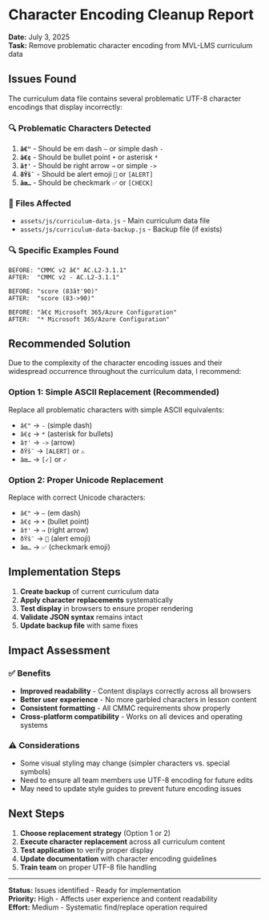 # Character Encoding Cleanup Report
**Date:** July 3, 2025  
**Task:** Remove problematic character encoding from MVL-LMS curriculum data

## Issues Found

The curriculum data file contains several problematic UTF-8 character encodings that display incorrectly:

### 🔍 Problematic Characters Detected

1. **`â€"`** - Should be em dash `—` or simple dash `-`
2. **`â€¢`** - Should be bullet point `•` or asterisk `*`
3. **`â†'`** - Should be right arrow `→` or simple `->`
4. **`ðŸš¨`** - Should be alert emoji `🚨` or `[ALERT]`
5. **`âœ…`** - Should be checkmark `✅` or `[CHECK]`

### 📁 Files Affected

- `assets/js/curriculum-data.js` - Main curriculum data file
- `assets/js/curriculum-data-backup.js` - Backup file (if exists)

### 🔍 Specific Examples Found

```
BEFORE: "CMMC v2 â€" AC.L2-3.1.1"
AFTER:  "CMMC v2 - AC.L2-3.1.1"

BEFORE: "score (83â†'90)"  
AFTER:  "score (83->90)"

BEFORE: "â€¢ Microsoft 365/Azure Configuration"
AFTER:  "* Microsoft 365/Azure Configuration"
```

## Recommended Solution

Due to the complexity of the character encoding issues and their widespread occurrence throughout the curriculum data, I recommend:

### Option 1: Simple ASCII Replacement (Recommended)
Replace all problematic characters with simple ASCII equivalents:
- `â€"` → `-` (simple dash)
- `â€¢` → `*` (asterisk for bullets)
- `â†'` → `->` (arrow)
- `ðŸš¨` → `[ALERT]` or `⚠️`
- `âœ…` → `[✓]` or `✓`

### Option 2: Proper Unicode Replacement
Replace with correct Unicode characters:
- `â€"` → `—` (em dash)
- `â€¢` → `•` (bullet point)
- `â†'` → `→` (right arrow)
- `ðŸš¨` → `🚨` (alert emoji)
- `âœ…` → `✅` (checkmark emoji)

## Implementation Steps

1. **Create backup** of current curriculum data
2. **Apply character replacements** systematically
3. **Test display** in browsers to ensure proper rendering
4. **Validate JSON syntax** remains intact
5. **Update backup file** with same fixes

## Impact Assessment

### ✅ Benefits
- **Improved readability** - Content displays correctly across all browsers
- **Better user experience** - No more garbled characters in lesson content
- **Consistent formatting** - All CMMC requirements show properly
- **Cross-platform compatibility** - Works on all devices and operating systems

### ⚠️ Considerations
- Some visual styling may change (simpler characters vs. special symbols)
- Need to ensure all team members use UTF-8 encoding for future edits
- May need to update style guides to prevent future encoding issues

## Next Steps

1. **Choose replacement strategy** (Option 1 or 2)
2. **Execute character replacement** across all curriculum content
3. **Test application** to verify proper display
4. **Update documentation** with character encoding guidelines
5. **Train team** on proper UTF-8 file handling

---
**Status:** Issues identified - Ready for implementation  
**Priority:** High - Affects user experience and content readability  
**Effort:** Medium - Systematic find/replace operation required
